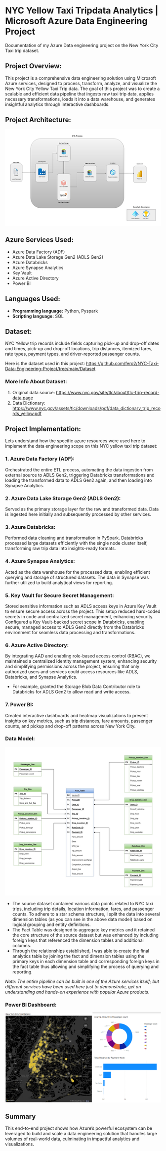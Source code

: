 # NYC Yellow Taxi Tripdata Analytics | Microsoft Azure Data Engineering Project 
Documentation of my Azure Data engineering project on the New York City Taxi trip dataset.

## Project Overview:

This project is a comprehensive data engineering solution using Microsoft Azure services, designed to process, transform, analyze, and visualize the New York City Yellow Taxi Trip data. The goal of this project was to create a scalable and efficient data pipeline that ingests raw taxi trip data, applies necessary transformations, loads it into a data warehouse, and generates insightful analytics through interactive dashboards.

## Project Architecture:
![Architecture Diagram](https://github.com/fero2/NYC-Taxi-Data-Engineering-Project/blob/main/NYC%20Taxi%20Project%20Overview%20-%20Architecture%20Diagram.jpg)

## Azure Services Used:

- Azure Data Factory (ADF)
- Azure Data Lake Storage Gen2 (ADLS Gen2)
- Azure Databricks
- Azure Synapse Analytics
- Key Vault
- Azure Active Directory
- Power BI

## Languages Used:
- **Programming language:** Python, Pyspark
- **Scripting language:** SQL

## Dataset:
NYC Yellow trip records include fields capturing pick-up and drop-off dates and times, pick-up and drop-off locations, trip distances, itemized fares, rate types, payment types, and driver-reported passenger counts.

Here is the dataset used in this project: https://github.com/fero2/NYC-Taxi-Data-Engineering-Project/tree/main/Dataset

### More Info About Dataset:
1. Original data source: https://www.nyc.gov/site/tlc/about/tlc-trip-record-data.page
2. Data Dictionary: https://www.nyc.gov/assets/tlc/downloads/pdf/data_dictionary_trip_records_yellow.pdf


## Project Implementation:
Lets understand how the specific azure resources were used here to implement the data engineering scope on this NYC yellow taxi trip dataset:

### 1. Azure Data Factory (ADF):
Orchestrated the entire ETL process, automating the data ingestion from external source to ADLS Gen2, triggering Databricks transformations and loading the transformed data to ADLS Gen2 again, and then loading into Synapse Analytics.

### 2. Azure Data Lake Storage Gen2 (ADLS Gen2): 
Served as the primary storage layer for the raw and transformed data. Data is ingested here initially and subsequently processed by other services.

### 3. Azure Databricks:
Performed data cleaning and transformation in PySpark. Databricks processed large datasets efficiently with the single node cluster itself, transforming raw trip data into insights-ready formats.

### 4. Azure Synapse Analytics: 
Acted as the data warehouse for the processed data, enabling efficient querying and storage of structured datasets. The data in Synapse was further utilized to build analytical views for reporting.

### 5. Key Vault for Secure Secret Management:
Stored sensitive information such as ADLS access keys in Azure Key Vault to ensure secure access across the project. This setup reduced hard-coded secrets in code and centralized secret management, enhancing security.
Configured a Key Vault-backed secret scope in Databricks, enabling secure, managed access to ADLS Gen2 directly from the Databricks environment for seamless data processing and transformations.

### 6. Azure Active Directory:
By integrating AAD and enabling role-based access control (RBAC), we maintained a centralized identity management system, enhancing security and simplifying permissions across the project, ensuring that only authorized users and services could access resources like ADLS, Databricks, and Synapse Analytics. 
- For example, granted the Storage Blob Data Contributor role to Databricks for ADLS Gen2 to allow read and write access.

### 7. Power BI:
Created interactive dashboards and heatmap visualizations to present insights on key metrics, such as trip distances, fare amounts, passenger counts, and pickup and drop-off patterns across New York City.


### Data Model:
![Data Model](https://github.com/fero2/NYC-Taxi-Data-Engineering-Project/blob/main/NYC-Taxi%20Data-model.jpg)

- The source dataset contained various data points related to NYC taxi trips, including trip details, location information, fares, and passenger counts. To adhere to a star schema structure, I split the data into several dimension tables (as you can see in the above data model) based on logical grouping and entity definitions.
- The Fact Table was designed to aggregate key metrics and it retained the core structure of the source dataset but was enhanced by including foreign keys that referenced the dimension tables and additional columns.
- Through the relationships established, I was able to create the final analytics table by joining the fact and dimension tables using the primary keys in each dimension table and corresponding foreign keys in the fact table thus allowing and simplifying the process of querying and reporting.


*Note: The entire pipeline can be built in one of the Azure services itself; but different services have been used here just to demonstrate, get an understanding and hands-on experience with popular Azure products*.

### Power BI Dashboard:
![Power BI analysis dashboard](https://github.com/fero2/NYC-Taxi-Data-Engineering-Project/blob/main/Power%20BI%20Dashboard.png)


## Summary
This end-to-end project shows how Azure’s powerful ecosystem can be leveraged to build and scale a data engineering solution that handles large volumes of real-world data, culminating in impactful analytics and visualizations.
